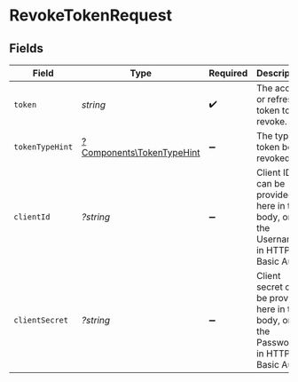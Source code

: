 # RevokeTokenRequest


## Fields

| Field                                                                                  | Type                                                                                   | Required                                                                               | Description                                                                            | Example                                                                                |
| -------------------------------------------------------------------------------------- | -------------------------------------------------------------------------------------- | -------------------------------------------------------------------------------------- | -------------------------------------------------------------------------------------- | -------------------------------------------------------------------------------------- |
| `token`                                                                                | *string*                                                                               | :heavy_check_mark:                                                                     | The access or refresh token to revoke.                                                 |                                                                                        |
| `tokenTypeHint`                                                                        | [?Components\TokenTypeHint](../../Models/Components/TokenTypeHint.md)                  | :heavy_minus_sign:                                                                     | The type of token being revoked.                                                       |                                                                                        |
| `clientId`                                                                             | *?string*                                                                              | :heavy_minus_sign:                                                                     | Client ID can be provided here in the body, or as the Username in HTTP Basic Auth.     | 5clTR_MdVrrkgxw2                                                                       |
| `clientSecret`                                                                         | *?string*                                                                              | :heavy_minus_sign:                                                                     | Client secret can be provided here in the body, or as the Password in HTTP Basic Auth. | dNC-hg7sVm22jc3g_Eogtyu0_1Mqh_4-                                                       |